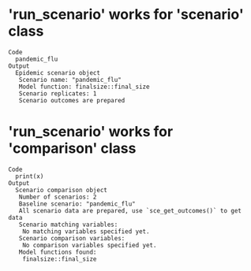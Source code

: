 # 'run_scenario' works for 'scenario' class

    Code
      pandemic_flu
    Output
      Epidemic scenario object
       Scenario name: "pandemic_flu"
       Model function: finalsize::final_size
       Scenario replicates: 1
       Scenario outcomes are prepared

# 'run_scenario' works for 'comparison' class

    Code
      print(x)
    Output
      Scenario comparison object
       Number of scenarios: 2
       Baseline scenario: "pandemic_flu"
       All scenario data are prepared, use `sce_get_outcomes()` to get data
       Scenario matching variables:
        No matching variables specified yet.
       Scenario comparison variables:
        No comparison variables specified yet.
       Model functions found:
        finalsize::final_size

